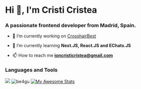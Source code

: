 Hi 👋, I'm Cristi Cristea
=========================

### A passionate frontend developer from Madrid, Spain.

- 🔭 I’m currently working on [CrosshairBest](https://crosshair.best/miras)

- 🌱 I’m currently learning **Next.JS, React.JS and EChats.JS**

- 📫 How to reach me **ioncristicristea@gmail.com**

### Languages and Tools

![](https://skillicons.dev/icons?i=angular,react,figma,express,git,bootstrap,css,html,js,mongo,mysql,next,nodejs,tailwind )
![be4gu](https://github-readme-stats.vercel.app/api/top-langs?username=be4gu&show_icons=true&theme=radical&locale=en&layout=compact)
[![My Awesome Stats](https://awesome-github-stats.azurewebsites.net/user-stats/be4gu?cardType=github&theme=radical&preferLogin=false&Ring=F8D847)](https://git.io/awesome-stats-card)
